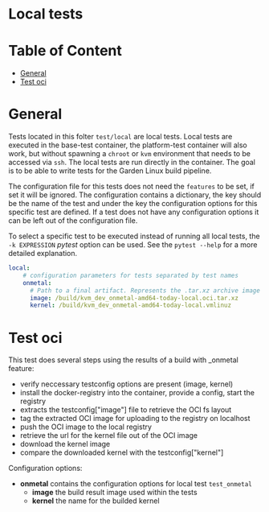 # Local tests

# Table of Content
- [General](#general)
- [Test oci](#test-oci)

# General

Tests located in this folter `test/local` are local tests. Local tests are executed in the base-test container, the platform-test container will also work, but without spawning a `chroot` or `kvm` environment that needs to be accessed via `ssh`. The local tests are run directly in the container. The goal is to be able to write tests for the Garden Linux build pipeline.

The configuration file for this tests does not need the `features` to be set, if set it will be ignored. The configuration contains a dictionary, the key should be the name of the test and under the key the configuration options for this specific test are defined. If a test does not have any configuration options it can be left out of the configuration file.

To select a specific test to be executed instead of running all local tests, the `-k EXPRESSION` *pytest* option can be used. See the `pytest --help` for a more detailed explanation.

```yaml
local:
    # configuration parameters for tests separated by test names
    onmetal:
      # Path to a final artifact. Represents the .tar.xz archive image file (required)
      image: /build/kvm_dev_onmetal-amd64-today-local.oci.tar.xz
      kernel: /build/kvm_dev_onmetal-amd64-today-local.vmlinuz

```

# Test oci
This test does several steps using the results of a build with _onmetal feature:
- verify neccessary testconfig options are present (image, kernel)
- install the docker-registry into the container, provide a config, start the registry
- extracts the testconfig["image"] file to retrieve the OCI fs layout
- tag the extracted OCI image for uploading to the registry on localhost
- push the OCI image to the local registry
- retrieve the url for the kernel file out of the OCI image
- download the kernel image
- compare the downloaded kernel with the testconfig["kernel"]

Configuration options:
- **onmetal** contains the configuration options for local test `test_onmetal`
    - **image** the build result image used within the tests
    - **kernel** the name for the builded kernel
